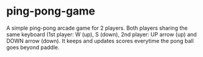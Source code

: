 # ping-pong-game
A simple ping-pong arcade game for 2 players.
Both players sharing the same keyboard (1st player: W (up), S (down), 2nd player: UP arrow (up) and DOWN arrow (down).
It keeps and updates scores everytime the pong ball goes beyond paddle. 
